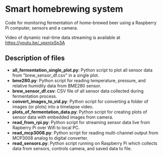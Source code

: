 # Smart homebrewing system
Code for monitoring fermentation of home-brewed beer using a Raspberry Pi computer, sensors and a camera.

Video of dynamic real-time data streaming is available at
https://youtu.be/_vpxnixSp3A

## Description of files
* **all_fermentation_single_plot.py**: Python script to plot all sensor data from "brew_sensor_df.csv" in a single plot.
* **bme280.py**: Python script for reading temperature, pressure, and relative humidity data from BME280 sensor.
* **brew_sensor_df.csv**: CSV file of all sensor data collected during fermentation process.
* **convert_images_to_vid.py**: Python script for converting a folder of images (or plots) into a timelapse video.
* **plots_of_fermentation_data.py**: Python script for creating plots of sensor data with embedded images from camera.
* **read_from_rpi.py**: Python script for streaming sensor data live from Rapberry Pi over Wifi to local PC.
* **read_mcp3008.py**: Python script for reading multi-channel output from MCP3008 analog to digital converter.
* **read_sensors.py**: Python script running on Raspberry Pi which collects data from sensors, controls camera, and saved data to file.
